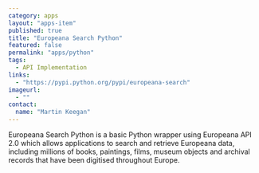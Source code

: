 ```yaml
---
category: apps
layout: "apps-item"
published: true
title: "Europeana Search Python"
featured: false
permalink: "apps/python"
tags: 
  - API Implementation
links: 
  - "https://pypi.python.org/pypi/europeana-search"
imageurl:
  - ""
contact:
  name: "Martin Keegan"
---
```


Europeana Search Python is a basic Python wrapper using Europeana API 2.0 which allows applications to search and retrieve Europeana data, including millions of books, paintings, films, museum objects and archival records that have been digitised throughout Europe.
